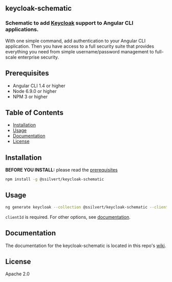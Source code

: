 ## keycloak-schematic
### Schematic to add [Keycloak](http://www.keycloak.org) support to Angular CLI applications.
With one simple command, add authentication to your Angular CLI application. 
Then you have access to a full security suite that provides everything you need
from simple username/password management to full-scale enterprise security.

## Prerequisites

* Angular CLI 1.4 or higher
* Node 6.9.0 or higher
* NPM 3 or higher

## Table of Contents

* [Installation](#installation)
* [Usage](#usage)
* [Documentation](#documentation)
* [License](#license)

## Installation

**BEFORE YOU INSTALL:** please read the [prerequisites](#prerequisites)

```bash
npm install -g @ssilvert/keycloak-schematic
```

## Usage

```bash
ng generate keycloak --collection @ssilvert/keycloak-schematic --clientId=myClientName
```
`clientId` is required.  For other options, see [documentation](https://github.com/ssilvert/keycloak-schematic/wiki).

## Documentation

The documentation for the keycloak-schematic is located in this repo's [wiki](https://github.com/ssilvert/keycloak-schematic/wiki).

## License

Apache 2.0